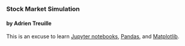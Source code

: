 ### Stock Market Simulation
#### by Adrien Treuille

This is an excuse to learn [Jupyter notebooks](http://jupyter.org/), [Pandas](https://pandas.pydata.org/), and [Matplotlib](https://matplotlib.org/).
